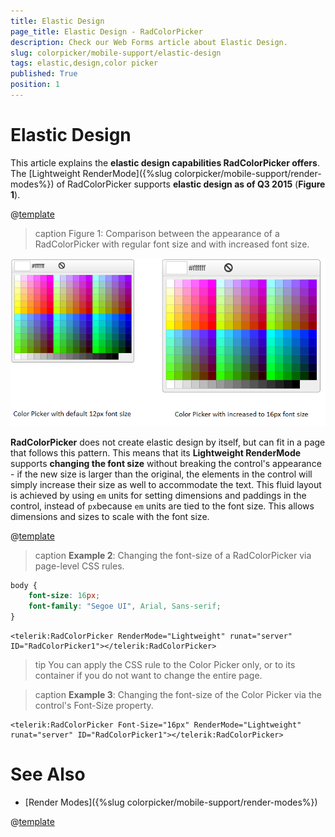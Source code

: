 ```yaml
---
title: Elastic Design
page_title: Elastic Design - RadColorPicker
description: Check our Web Forms article about Elastic Design.
slug: colorpicker/mobile-support/elastic-design
tags: elastic,design,color picker
published: True
position: 1
---
```


# Elastic Design


This article explains the **elastic design capabilities RadColorPicker offers**. The [Lightweight RenderMode]({%slug colorpicker/mobile-support/render-modes%}) of RadColorPicker supports **elastic design as of Q3 2015** (**Figure 1**).

@[template](/_templates/common/render-mode.md#resp-design-desc "slug-el: no, slug-fl: no")


>caption Figure 1: Comparison between the appearance of a RadColorPicker with regular font size and with increased font size.

![color-picker-elastic-design](images/color-picker-elastic-design.png)


**RadColorPicker** does not create elastic design by itself, but can fit in a page that follows this pattern. This means that its **Lightweight RenderMode** supports **changing the font size** without breaking the control's appearance - if the new size is larger than the original, the elements in the control will simply increase their size as well to accommodate the text. This fluid layout is achieved by using `em` units for setting dimensions and paddings in the control, instead of `px`because `em` units are tied to the font size. This allows dimensions and sizes to scale with the font size.


@[template](/_templates/common/font-size-notes.md#note-and-example "control: RadColorPicker")

>caption **Example 2**: Changing the font-size of a RadColorPicker via page-level CSS rules. 

````CSS
body {
	font-size: 16px;
	font-family: "Segoe UI", Arial, Sans-serif;
}
````
````ASP.NET
<telerik:RadColorPicker RenderMode="Lightweight" runat="server" ID="RadColorPicker1"></telerik:RadColorPicker>
````

>tip You can apply the CSS rule to the Color Picker only, or to its container if you do not want to change the entire page.

>caption **Example 3**: Changing the font-size of the Color Picker via the control's Font-Size property. 

````ASP.NET
<telerik:RadColorPicker Font-Size="16px" RenderMode="Lightweight" runat="server" ID="RadColorPicker1"></telerik:RadColorPicker>
````


# See Also


 * [Render Modes]({%slug colorpicker/mobile-support/render-modes%})

@[template](/_templates/common/font-size-notes.md#related-resources)
